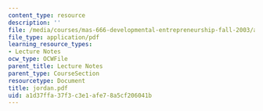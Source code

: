 ```yaml
---
content_type: resource
description: ''
file: /media/courses/mas-666-developmental-entrepreneurship-fall-2003/a1d37ffa37f3c3e1afe78a5cf206041b_jordan.pdf
file_type: application/pdf
learning_resource_types:
- Lecture Notes
ocw_type: OCWFile
parent_title: Lecture Notes
parent_type: CourseSection
resourcetype: Document
title: jordan.pdf
uid: a1d37ffa-37f3-c3e1-afe7-8a5cf206041b
---
```


